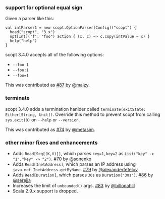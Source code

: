   [70]: https://github.com/scopt/scopt/pull/70
  [74]: https://github.com/scopt/scopt/pull/74
  [79]: https://github.com/scopt/scopt/pull/79
  [83]: https://github.com/scopt/scopt/pull/83
  [86]: https://github.com/scopt/scopt/pull/86
  [87]: https://github.com/scopt/scopt/pull/87
  [@sonenko]: https://github.com/sonenko
  [@alexanderfefelov]: https://github.com/alexanderfefelov
  [@metasim]: https://github.com/metasim
  [@billonahill]: https://github.com/billonahill
  [@serejja]: https://github.com/serejja
  [@maizy]: https://github.com/maizy

### support for optional equal sign

Given a parser like this:

    val intParser1 = new scopt.OptionParser[Config]("scopt") {
      head("scopt", "3.x")
      opt[Int]('f', "foo") action { (x, c) => c.copy(intValue = x) }
      help("help")
    }

scopt 3.4.0 accepts all of the following options:

- `--foo 1`
- `--foo:1`
- `--foo=1`

This was contributed as [#87][87] by [@maizy][@maizy].

### terminate

scopt 3.4.0 adds a termination hanlder called `terminate(exitState: Either[String, Unit])`. Override this method to prevent scopt from calling `sys.exit(0)` on `--help` or `--version`.

This was contributed as [#74][74] by [@metasim][@metasim].

### other minor fixes and enhancements

- Adds `Read[Seq[(K,V)]]`, which parses `key=1,key=2` as `List("key" -> "1","key" -> "2")`. [#70][70] by [@sonenko][@sonenko]
- Adds `Read[InetAddress]`, which parses an IP address using `java.net.InetAddress.getByName`. [#79][79] by [@alexanderfefelov][@alexanderfefelov]
- Adds `Read[Duration]`, which parses `30s` as `Duration("30s")`. [#86][86] by [@serejja][@serejja]
- Increases the limit of `unbounded()` args. [#83][83] by [@billonahill][@billonahill]
- Scala 2.9.x support is dropped.
